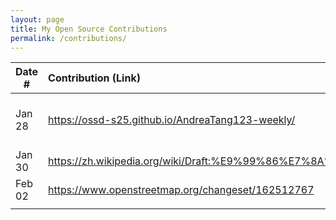 ```yaml
---
layout: page
title: My Open Source Contributions
permalink: /contributions/
---
```


<!--
Type of the contribution should be "Wikipedia edit", "OpenStreet Map feature", "Documentation", "Course website", "Blog",
"Browser Add-on", etc.

The description should include a brief summary of what you did.

The link should bring us to a public page that shows your contribution. 

Replace the first row with your own contribution. 

-->





| Date #       | Contribution (Link)  | Type  | Description |
|---|:---|:---|:---|
|  Jan 28   |  https://ossd-s25.github.io/AndreaTang123-weekly/   |  personal blogs website   |   fixed broken social media links   |
| Jan 30   | https://zh.wikipedia.org/wiki/Draft:%E9%99%86%E7%8A%AF%E7%84%89%E8%AF%86    | wikipedia    |   I added an entry    |
|  Feb 02   |  https://www.openstreetmap.org/changeset/162512767   |  openstreetmap   |  added a location    |
|     |     |     |      |
